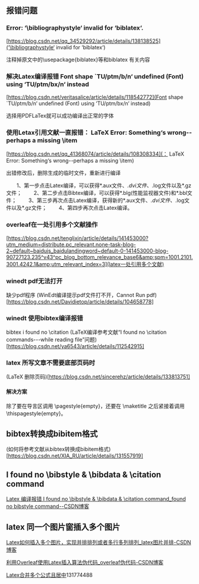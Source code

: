 
## 报错问题

### Error: ‘\bibliographystyle‘ invalid for ‘biblatex‘.

[https://blog.csdn.net/qq_34529292/article/details/138138525](‘\bibliographystyle‘ invalid for ‘biblatex‘)

注释掉原文中的\usepackage{biblatex}等和biblatex 有关内容

### 解决Latex编译报错 Font shape `TU/ptm/b/n‘ undefined (Font) using ‘TU/ptm/bx/n‘ instead

[https://blog.csdn.net/veritasalice/article/details/118542772](Font shape `TU/ptm/b/n‘ undefined (Font) using ‘TU/ptm/bx/n‘ instead)

选择用PDFLaTex就可以成功编译出正常的字体

### 使用Letax引用文献一直报错： LaTeX Error: Something‘s wrong--perhaps a missing \item

[https://blog.csdn.net/qq_41368074/article/details/108308334](： LaTeX Error: Something‘s wrong--perhaps a missing \item)

出错修改后，删除生成的临时文件，重新进行编译

　　1、第一步点击Latex编译，可以获得*.aux文件、*.dvi文件、*.log文件以及*.gz文件；
　　2、第二步点击Bibtex编译，可以获得*.blg(性能监视器文件)和*.bbl文件；
　　3、第三步再次点击Latex编译，获得新的*.aux文件、*.dvi文件、*.log文件以及*.gz文件；
　　4、第四步再次点击Latex编译。

### overleaf在一处引用多个文献操作

[https://blog.csdn.net/tenglixin/article/details/141453000?utm_medium=distribute.pc_relevant.none-task-blog-2~default~baidujs_baidulandingword~default-0-141453000-blog-90727123.235^v43^pc_blog_bottom_relevance_base6&amp;spm=1001.2101.3001.4242.1&amp;utm_relevant_index=3](latex一处引用多个文献)

### winedt pdf无法打开

缺少pdf程序
(WinEdt编译提示pdf文件打不开，Cannot Run pdf)[https://blog.csdn.net/Davidietop/article/details/104658778]

### winedt 使用bibtex编译报错

bibtex i found no \citation
(LaTeX编译参考文献“I found no \citation commands---while reading file”问题)[https://blog.csdn.net/ya6543/article/details/112542915]

### latex 所写文章不需要底部页码时

(LaTeX 删除页码)[https://blog.csdn.net/sincerehz/article/details/133813751]

#### 解决方案

除了要在导言区调用 \pagestyle{empty}，还要在 \maketitle 之后紧接着调用\thispagestyle{empty}。

## bibtex转换成bibitem格式

(如何将参考文献从bibtex转换成bibitem格式)[https://blog.csdn.net/XIA_RU/article/details/131557919]

## I found no \bibstyle & \bibdata & \citation command

[Latex 编译报错 I found no \bibstyle &amp; \bibdata &amp; \citation command_found no bibstyle command--CSDN博客](https://blog.csdn.net/qq_41554005/article/details/120711081)

## latex 同一个图片窗插入多个图片

[Latex如何插入多个图片，实现并排排列或者多行多列排列_latex图片并排-CSDN博客](https://blog.csdn.net/weixin_44044161/article/details/116736257)


[利用Overleaf使用Latex插入算法伪代码_overleaf伪代码-CSDN博客](https://blog.csdn.net/qq_45100200/article/details/132171188)



[Latex合并多个公式且居中](https://blog.csdn.net/qq_43733107/article/details/)131774488